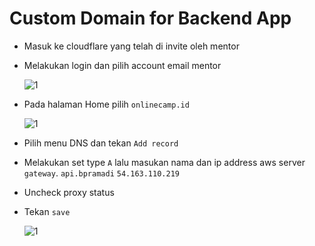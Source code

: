 # Custom Domain for Backend App

- Masuk ke cloudflare yang telah di invite oleh mentor
- Melakukan login dan pilih account email mentor

  ![1](assets/domain-1.png)

- Pada halaman Home pilih `onlinecamp.id`

  ![1](assets/domain-2.png)

- Pilih menu DNS dan tekan `Add record`
- Melakukan set type `A` lalu masukan nama dan ip address aws server `gateway`. `api.bpramadi` `54.163.110.219`
- Uncheck proxy status
- Tekan `save`

  ![1](assets/domain-3.png)
